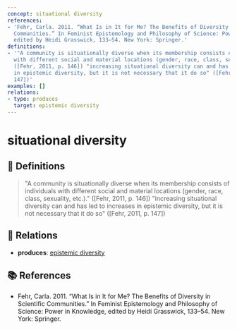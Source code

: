```yaml
---
concept: situational diversity
references:
- 'Fehr, Carla. 2011. “What Is in It for Me? The Benefits of Diversity in Scientific
  Communities.” In Feminist Epistemology and Philosophy of Science: Power in Knowledge,
  edited by Heidi Grasswick, 133–54. New York: Springer.'
definitions:
- '"A community is situationally diverse when its membership consists of individuals
  with different social and material locations (gender, race, class, sexuality, etc.)."
  ([Fehr, 2011, p. 146]) "increasing situational diversity can and has led to increases
  in epistemic diversity, but it is not necessary that it do so" ([Fehr, 2011, p.
  147])'
examples: []
relations:
- type: produces
  target: epistemic diversity
---
```


# situational diversity

## 📖 Definitions

> "A community is situationally diverse when its membership consists of individuals with different social and material locations (gender, race, class, sexuality, etc.)." ([Fehr, 2011, p. 146]) "increasing situational diversity can and has led to increases in epistemic diversity, but it is not necessary that it do so" ([Fehr, 2011, p. 147])

## 🔗 Relations

- **produces**: [epistemic diversity](./epistemic-diversity.md)

## 📚 References

- Fehr, Carla. 2011. “What Is in It for Me? The Benefits of Diversity in Scientific Communities.” In Feminist Epistemology and Philosophy of Science: Power in Knowledge, edited by Heidi Grasswick, 133–54. New York: Springer.
